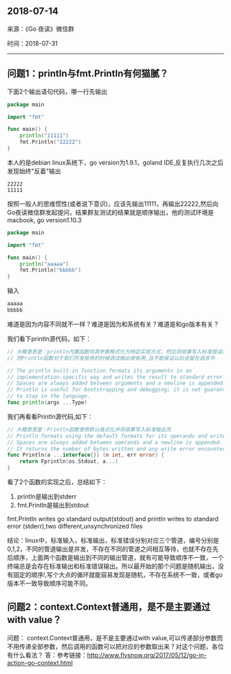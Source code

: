 ## 2018-07-14

来源：《Go 夜读》微信群

时间：2018-07-31

----

## 问题1：println与fmt.Println有何猫腻？
  下面2个输出语句代码，哪一行先输出
```go
package main

import "fmt"

func main() {
	println("11111")
	fmt.Println("22222")
}
```
本人的是debian linux系统下，go version为1.9.1，goland IDE,反复执行几次之后发现始终"反着"输出
```
22222
11111
```
按照一般人的思维惯性(或者说下意识)，应该先输出11111，再输出22222,然后向Go夜读微信群发起提问，结果群友测试的结果就是顺序输出，他的测试环境是macbook, go version1.10.3
```go
package main

import "fmt"

func main() {
	println("aaaaa")
	fmt.Println("bbbbb")
}
```
输入
```bash
aaaaa
bbbbb
```
难道是因为内容不同就不一样？难道是因为和系统有关？难道是和go版本有关？

我们看下println源代码，如下：
```go
// 大概意思是：println内置函数将其参数格式化为特定实现方式，然后将结果写入标准错误流
// 而Println函数对于我们开发程序的时候调试输出很有用,且不能保证以后会留在语言中

// The println built-in function formats its arguments in an
// implementation-specific way and writes the result to standard error.
// Spaces are always added between arguments and a newline is appended.
// Println is useful for bootstrapping and debugging; it is not guaranteed
// to stay in the language.
func println(args ...Type)
```
 我们再看看Println源代码,如下：
```go
// 大概意思是：Println函数使用默认格式化并将结果写入标准输出流
// Println formats using the default formats for its operands and writes to standard output.
// Spaces are always added between operands and a newline is appended.
// It returns the number of bytes written and any write error encountered.
func Println(a ...interface{}) (n int, err error) {
	return Fprintln(os.Stdout, a...)
}
```
看了2个函数的实现之后，总结如下：
1. println是输出到stderr
2. fmt.Println是输出到stdout

fmt.Println writes go standard output(stdout) and println writes to standard error (stderr),two different,unsynchronized files

结论：linux中，标准输入，标准输出，标准错误分别对应三个管道，编号分别是0,1,2，不同的管道输出是并发，不存在不同的管道之间相互等待，也就不存在先后顺序，上面两个函数是输出到不同的输出管道，就有可能导致顺序不一致，一个终端总是会存在标准输出和标准错误输出。所以最开始的那个问题是随机输出，没有固定的顺序!,写个大点的循环就能容易发现是随机，不存在系统不一致，或者go版本不一致导致顺序可能不同。

## 问题2：context.Context普通用，是不是主要通过with value？
问题： context.Context普通用，是不是主要通过with value,可以传递部分参数而不用传递全部参数，然后调用的函数可以把对应的参数取出来？对这个问题，各位有什么看法？
答：参考链接：http://www.flysnow.org/2017/05/12/go-in-action-go-context.html
